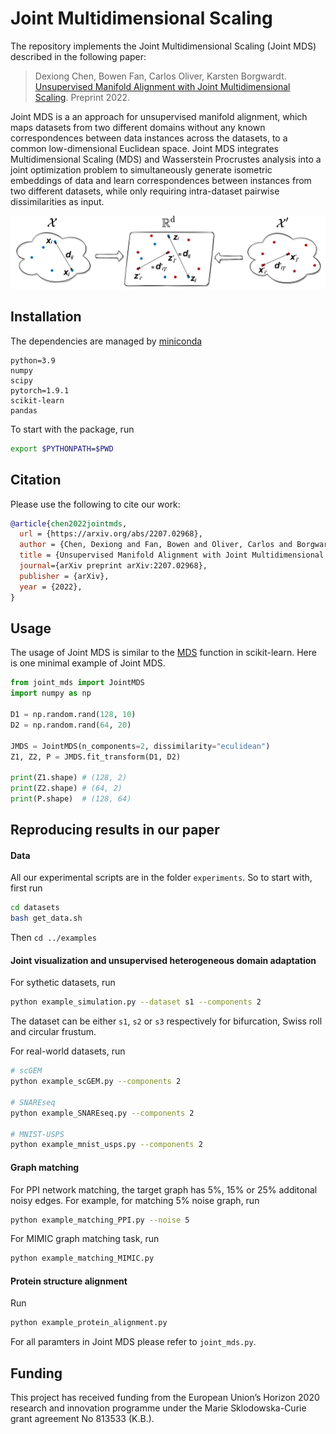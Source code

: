# Joint Multidimensional Scaling

The repository implements the Joint Multidimensional Scaling (Joint MDS) described in the following paper:

>Dexiong Chen, Bowen Fan, Carlos Oliver, Karsten Borgwardt.
[Unsupervised Manifold Alignment with Joint Multidimensional Scaling][1]. Preprint 2022.

Joint MDS is a an approach for unsupervised manifold alignment, which maps datasets from two different domains without any known correspondences between data instances across the datasets, to a common low-dimensional Euclidean space. Joint MDS integrates Multidimensional Scaling (MDS) and Wasserstein Procrustes analysis into a joint optimization problem to simultaneously generate isometric embeddings of data and learn correspondences between instances from two different datasets, while only requiring intra-dataset pairwise dissimilarities as input.

![Overview figure](JointMDS.png)

## Installation

The dependencies are managed by [miniconda](https://conda.io/miniconda.html)

```
python=3.9
numpy
scipy
pytorch=1.9.1
scikit-learn
pandas
```

To start with the package, run

```bash
export $PYTHONPATH=$PWD
```

## Citation
Please use the following to cite our work:

```bibtex
@article{chen2022jointmds,
  url = {https://arxiv.org/abs/2207.02968},
  author = {Chen, Dexiong and Fan, Bowen and Oliver, Carlos and Borgwardt, Karsten},
  title = {Unsupervised Manifold Alignment with Joint Multidimensional Scaling},
  journal={arXiv preprint arXiv:2207.02968},
  publisher = {arXiv},
  year = {2022},
}
```


## Usage

The usage of Joint MDS is similar to the [MDS](https://scikit-learn.org/stable/modules/generated/sklearn.manifold.MDS.html) function in scikit-learn.
Here is one minimal example of Joint MDS. 

```python
from joint_mds import JointMDS
import numpy as np

D1 = np.random.rand(128, 10)
D2 = np.random.rand(64, 20) 

JMDS = JointMDS(n_components=2, dissimilarity="eculidean")
Z1, Z2, P = JMDS.fit_transform(D1, D2)

print(Z1.shape) # (128, 2)
print(Z2.shape) # (64, 2)
print(P.shape)  # (128, 64)
```

## Reproducing results in our paper

#### Data

All our experimental scripts are in the folder `experiments`. So to start with, first run 

```bash
cd datasets
bash get_data.sh
```

Then `cd ../examples`

#### Joint visualization and unsupervised heterogeneous domain adaptation

For sythetic datasets, run

```bash
python example_simulation.py --dataset s1 --components 2
```
The dataset can be either `s1`, `s2` or `s3` respectively for bifurcation, Swiss roll and circular frustum.

For real-world datasets, run

```bash
# scGEM
python example_scGEM.py --components 2

# SNAREseq
python example_SNAREseq.py --components 2

# MNIST-USPS
python example_mnist_usps.py --components 2
```

#### Graph matching

For PPI network matching, the target graph has 5%, 15% or 25% additonal noisy edges. For example, for matching 5% noise graph, run
```bash
python example_matching_PPI.py --noise 5
```

For MIMIC graph matching task, run
```bash
python example_matching_MIMIC.py
```
#### Protein structure alignment

Run

```bash
python example_protein_alignment.py
```

For all paramters in Joint MDS please refer to `joint_mds.py`.


[1]: https://arxiv.org/abs/2207.02968

## Funding

This project has received funding from the European Union’s Horizon 2020 research and innovation programme under the Marie Sklodowska-Curie grant agreement No 813533 (K.B.).
